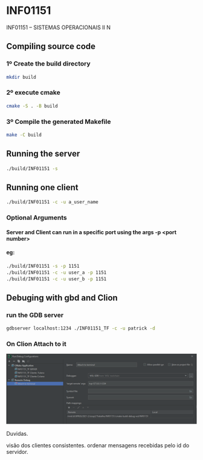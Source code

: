 # INF01151
INF01151 – SISTEMAS OPERACIONAIS II N


## Compiling source code

### 1º Create the build directory
```bash 
mkdir build
```
### 2º execute cmake
```bash 
cmake -S . -B build
```
### 3º Compile the generated Makefile
```bash 
make -C build
```

## Running the server
```bash 
./build/INF01151 -s
```
## Running one client
```bash 
./build/INF01151 -c -u a_user_name
```

### Optional Arguments
#### Server and Client can run in a specific port using the args -p \<port number\>
#### eg:
```bash
./build/INF01151 -s -p 1151 
./build/INF01151 -c -u user_a -p 1151
./build/INF01151 -c -u user_b -p 1151
```

## Debuging with gbd and Clion
### run the GDB server
```bash
gdbserver localhost:1234 ./INF01151_TF -c -u patrick -d
```
### On Clion Attach to it
![img.png](clion_debug_config.png)


Duvidas.

visão dos clientes consistentes.
ordenar mensagens recebidas pelo id do servidor.